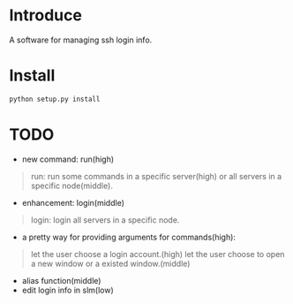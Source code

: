 # Introduce
A software for managing ssh login info. 

# Install
```sh
python setup.py install
```

# TODO
* new command: run(high)
> run: run some commands in a specific server(high) or all servers in a specific node(middle).

* enhancement: login(middle)
> login: login all servers in a specific node.

* a pretty way for providing arguments for commands(high):
> let the user choose a login account.(high)
> let the user choose to open a new window or a existed window.(middle)

* alias function(middle)
* edit login info in slm(low)
